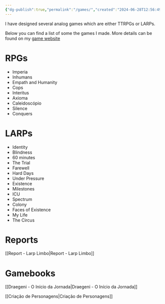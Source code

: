 ```yaml
---
{"dg-publish":true,"permalink":"/games/","created":"2024-06-28T12:56:49.000-04:00","updated":"2025-10-28T10:55:25.548-04:00"}
---
```



I have designed several analog games which are either TTRPGs or LARPs.

Below you can find a list of some the games I made. More details can be found on my [game website](https://jonnyjogos.wordpress.com/jogos-larp/)

# RPGs

- Imperia
- Inhumans
- Empath and Humanity
- Cops
- Interitus
- Axioma
- Caleidoscópio
- Silence
- Conquers

# LARPs

- Identity
- Blindness
- 60 minutes
- The Trial
- Farewell
- Hard Days
- Under Pressure
- Existence
- Milestones
- ICU
- Spectrum
- Colony
- Faces of Existence
- My Life
- The Circus

# Reports

[[Report - Larp Limbo\|Report - Larp Limbo]]

# Gamebooks

[[Draegeni - O Início da Jornada\|Draegeni - O Início da Jornada]]

[[Criação de Personagens\|Criação de Personagens]]
